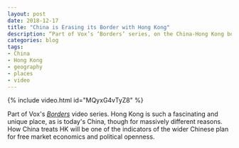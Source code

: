 ```yaml
---
layout: post
date: 2018-12-17
title: "China is Erasing its Border with Hong Kong"
description: “Part of Vox’s ‘Borders’ series, on the China-Hong Kong border.”
categories: blog
tags:
- China
- Hong Kong
- geography
- places
- video
---
```


{% include video.html id="MQyxG4vTyZ8" %}

Part of Vox's _[Borders](https://www.youtube.com/playlist?list=PLJ8cMiYb3G5cEIWi56dV_caS1M0i9Kgmb "Vox Borders")_ video series. Hong Kong is such a fascinating and unique place, as is today's China, though for massively different reasons. How China treats HK will be one of the indicators of the wider Chinese plan for free market economics and political openness.
